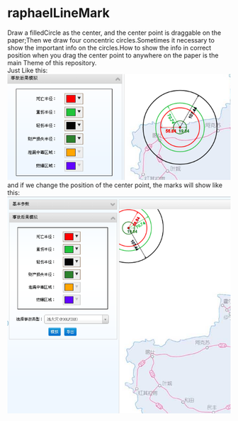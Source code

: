 raphaelLineMark
===============

Draw a filledCircle as the center, and the center point is draggable on the paper;Then we draw four concentric circles.Sometimes it necessary to show the important info on the circles.How to show the info in correct position when you drag the center point to anywhere on the paper is the main Theme of this repository.<br />
Just Like this:
<br/>
<img src="pic1.png" />
<br />
and if we change the position of the center point, the marks will show like this:
<br/>
<img src="pic2.png" />
